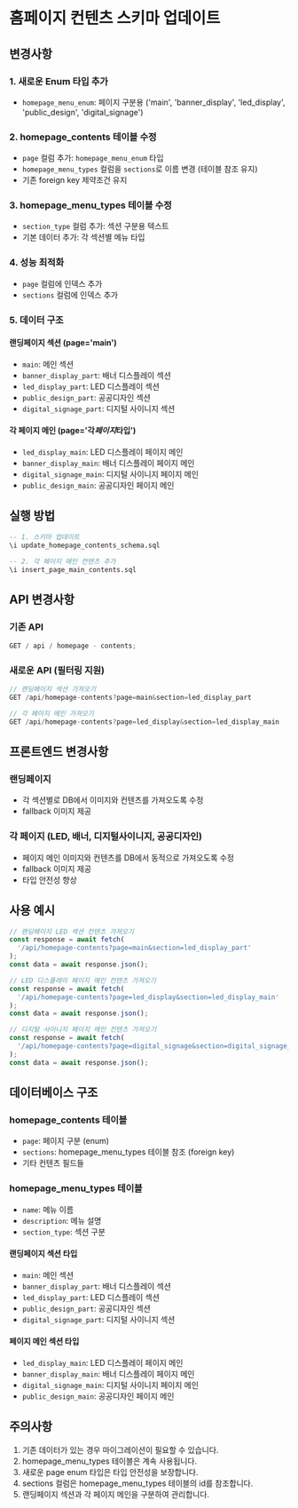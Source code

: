 # 홈페이지 컨텐츠 스키마 업데이트

## 변경사항

### 1. 새로운 Enum 타입 추가

- `homepage_menu_enum`: 페이지 구분용 ('main', 'banner_display', 'led_display', 'public_design', 'digital_signage')

### 2. homepage_contents 테이블 수정

- `page` 컬럼 추가: `homepage_menu_enum` 타입
- `homepage_menu_types` 컬럼을 `sections`로 이름 변경 (테이블 참조 유지)
- 기존 foreign key 제약조건 유지

### 3. homepage_menu_types 테이블 수정

- `section_type` 컬럼 추가: 섹션 구분용 텍스트
- 기본 데이터 추가: 각 섹션별 메뉴 타입

### 4. 성능 최적화

- `page` 컬럼에 인덱스 추가
- `sections` 컬럼에 인덱스 추가

### 5. 데이터 구조

#### 랜딩페이지 섹션 (page='main')

- `main`: 메인 섹션
- `banner_display_part`: 배너 디스플레이 섹션
- `led_display_part`: LED 디스플레이 섹션
- `public_design_part`: 공공디자인 섹션
- `digital_signage_part`: 디지털 사이니지 섹션

#### 각 페이지 메인 (page='각*페이지*타입')

- `led_display_main`: LED 디스플레이 페이지 메인
- `banner_display_main`: 배너 디스플레이 페이지 메인
- `digital_signage_main`: 디지털 사이니지 페이지 메인
- `public_design_main`: 공공디자인 페이지 메인

## 실행 방법

```sql
-- 1. 스키마 업데이트
\i update_homepage_contents_schema.sql

-- 2. 각 페이지 메인 컨텐츠 추가
\i insert_page_main_contents.sql
```

## API 변경사항

### 기존 API

```typescript
GET / api / homepage - contents;
```

### 새로운 API (필터링 지원)

```typescript
// 랜딩페이지 섹션 가져오기
GET /api/homepage-contents?page=main&section=led_display_part

// 각 페이지 메인 가져오기
GET /api/homepage-contents?page=led_display&section=led_display_main
```

## 프론트엔드 변경사항

### 랜딩페이지

- 각 섹션별로 DB에서 이미지와 컨텐츠를 가져오도록 수정
- fallback 이미지 제공

### 각 페이지 (LED, 배너, 디지털사이니지, 공공디자인)

- 페이지 메인 이미지와 컨텐츠를 DB에서 동적으로 가져오도록 수정
- fallback 이미지 제공
- 타입 안전성 향상

## 사용 예시

```typescript
// 랜딩페이지 LED 섹션 컨텐츠 가져오기
const response = await fetch(
  '/api/homepage-contents?page=main&section=led_display_part'
);
const data = await response.json();

// LED 디스플레이 페이지 메인 컨텐츠 가져오기
const response = await fetch(
  '/api/homepage-contents?page=led_display&section=led_display_main'
);
const data = await response.json();

// 디지털 사이니지 페이지 메인 컨텐츠 가져오기
const response = await fetch(
  '/api/homepage-contents?page=digital_signage&section=digital_signage_main'
);
const data = await response.json();
```

## 데이터베이스 구조

### homepage_contents 테이블

- `page`: 페이지 구분 (enum)
- `sections`: homepage_menu_types 테이블 참조 (foreign key)
- 기타 컨텐츠 필드들

### homepage_menu_types 테이블

- `name`: 메뉴 이름
- `description`: 메뉴 설명
- `section_type`: 섹션 구분

#### 랜딩페이지 섹션 타입

- `main`: 메인 섹션
- `banner_display_part`: 배너 디스플레이 섹션
- `led_display_part`: LED 디스플레이 섹션
- `public_design_part`: 공공디자인 섹션
- `digital_signage_part`: 디지털 사이니지 섹션

#### 페이지 메인 섹션 타입

- `led_display_main`: LED 디스플레이 페이지 메인
- `banner_display_main`: 배너 디스플레이 페이지 메인
- `digital_signage_main`: 디지털 사이니지 페이지 메인
- `public_design_main`: 공공디자인 페이지 메인

## 주의사항

1. 기존 데이터가 있는 경우 마이그레이션이 필요할 수 있습니다.
2. homepage_menu_types 테이블은 계속 사용됩니다.
3. 새로운 page enum 타입은 타입 안전성을 보장합니다.
4. sections 컬럼은 homepage_menu_types 테이블의 id를 참조합니다.
5. 랜딩페이지 섹션과 각 페이지 메인을 구분하여 관리합니다.
